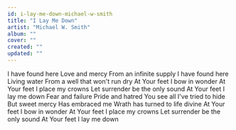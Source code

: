 ```yaml
---
id: i-lay-me-down-michael-w-smith
title: "I Lay Me Down"
artist: "Michael W. Smith"
album: ""
cover: ""
created: ""
updated: ""
---
```


I have found here
Love and mercy
From an infinite supply
I have found here
Living water
From a well that won't run dry
At Your feet
I bow in wonder
At Your feet
I place my crowns
Let surrender be the only sound
At Your feet
I lay me down
Fear and failure
Pride and hatred
You see all I've tried to hide
But sweet mercy
Has embraced me
Wrath has turned to life divine
At Your feet
I bow in wonder
At Your feet
I place my crowns
Let surrender be the only sound
At Your feet
I lay me down
